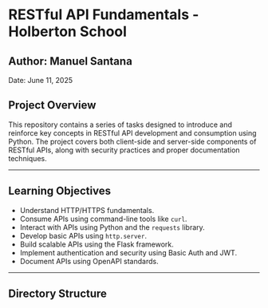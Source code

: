 # RESTful API Fundamentals - Holberton School

## Author: Manuel Santana  
Date: June 11, 2025

## Project Overview
This repository contains a series of tasks designed to introduce and reinforce key concepts in RESTful API development and consumption using Python. The project covers both client-side and server-side components of RESTful APIs, along with security practices and proper documentation techniques.

---

## Learning Objectives

- Understand HTTP/HTTPS fundamentals.
- Consume APIs using command-line tools like `curl`.
- Interact with APIs using Python and the `requests` library.
- Develop basic APIs using `http.server`.
- Build scalable APIs using the Flask framework.
- Implement authentication and security using Basic Auth and JWT.
- Document APIs using OpenAPI standards.

---

## Directory Structure


